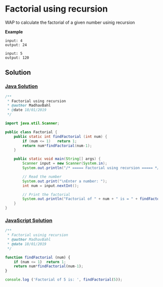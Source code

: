 # Factorial using recursion

WAP to calculate the factorial of a given number usinig recursion

**Example**

```
input: 4
output: 24

input: 5
output: 120
```

## Solution

### [Java Solution](./Factorial.java)

```java
/**
 * Factorial using recursion
 * @author MadhavBahl
 * @date 18/01/2019
 */

import java.util.Scanner;

public class Factorial {
    public static int findFactorial (int num) {
        if (num <= 1)   return 1;
        return num*findFactorial(num-1);
    }

    public static void main(String[] args) {
        Scanner input = new Scanner(System.in);
        System.out.println("/* ===== Factorial using recursion ===== */");

        // Read the number
        System.out.print("\nEnter a number: ");
        int num = input.nextInt();

        // Print the factorial
        System.out.println("Factorial of " + num + " is = " + findFactorial(num));
    }
}
```

### [JavaScript Solution](./factorial.js)

```js
/**
 * Factorial usinig recursion
 * @author MadhavBahl
 * @date 18/01/2019
 */

function findFactorial (num) {
    if (num <= 1)  return 1;
    return num*findFactorial(num-1);
}

console.log ('Factorial of 5 is: ', findFactorial(5));
```